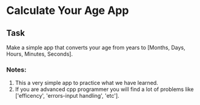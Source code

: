 # Calculate Your Age App

## Task
Make a simple app that converts your age from years to [Months, Days, Hours, Minutes, Seconds].

### Notes: 
1. This a very simple app to practice what we have learned.
2. If you are advanced cpp programmer you will find a lot of problems like ['efficency', 'errors-input handling', 'etc'].